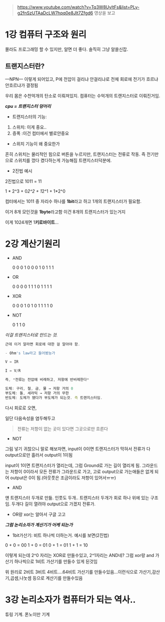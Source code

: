 > https://www.youtube.com/watch?v=Tq3W8UyltFs&list=PLy-g2fnSzUTAaDcLW7hpq0e8Jlt7Zfgd6 영상을 보고 

# 1강 컴퓨터 구조와 원리

몰라도 프로그래밍 할 수 있지만, 알면 더 좋다. 솔직히 그냥 알쓸신잡.

## 트랜지스터란?

—NPN— 이렇게 되어있고,  P에 전압이 걸리냐 안걸리냐로 전체 회로에 전기가 흐르냐 안흐르냐가 결정됨

우리 몸은 수천억개의 탄소로 이뤄져있지. 컴퓨터는 수억개의 트랜지스터로 이뤄진거임.

***cpu = 트랜지스터 덩어리***

- 트랜지스터의 기능:

1. 스위치: 이게 중요..
2. 증폭 :이건 컴터에서 별로안중요

- 스위치 기능이 왜 중요한가

흔히 스위치는 물리적인 힘으로 버튼을 누르지만, 트랜지스터는 전류로 작동. 즉 전기만으로 스위치를 껐다 켰다하는게 가능해짐 트랜지스터덕분에.

- 2진법 예시

2진법으로 1011 = 11

1 * 2^3 + 0*2^2 + 1*2^1 + 1*2^0 

컴터에서는 1011 중 자리수 하나를 **1bit**라고 하고 1개의 트랜지스터가 필요함. 

이거 8개 모인것을 **1byte**라고함 이건 8개의 트랜지스터가 있는거지

이게 1024개면 1**키로바이트**...

# 2강 계산기원리

- AND

  0 0 0
  1 0 0
  0 1 0
  1 1 1 

- OR

  0 0 0 
  0 1 1
  1 0 1
  1 1 1

- XOR

  0 0 0
  1 0 1
  0 1 1
  1 1 0

- NOT

  0 1
  1 0

*이걸 트랜지스터로 만드는 것.*

```jsx
근데 이거 알라면 회로에 대한 걸 알아야 함.

- Ohm's law라고 들어봤능가

V = IR

I = V/R

즉, *전류는 전압에 비례하고, 저항에 반비례한다*

도체: 구리, 철, 금, 물 → 저항 거의 0
부도체: 돌, 세라믹 → 저항 거의 무한
반도체: 도체가 됐다가 부도체가 되는것. 즉 트랜지스터임.
```

다시 회로로 오면,

일단 다음속성을 염두해두고

> 전류는 저항이 없는 곳이 있다면 그곳으로만 흐른다

- NOT

그림 넣기 귀찮으니 말로 해보자면,
input이 0이면 트랜지스터가 막혀서 전류가 다 output으로만 흘러서 output이 1이됨

input이 1이면 트랜지스터가 열리는데, 그럼 Ground로 가는 길이 열리게 됨. 그라운드는 저항이 0이라서 모든 전류가 그라운드로 가고, 고로 output으로 가는애들은 없게 되어 output은 0이 됨.(아웃풋은 조금이라도 저항이 있어서ㅠㅠ)

- AND

얜 트랜지스터 두개로 만듦. 인풋도 두개.. 
트랜지스터 두개가 회로 하나 위에 있는 구조임. 두개다 길이 열려야 output으로 가겠지 전류가.

- OR랑 xor는 알아서 구글 고고

***그럼 논리소자가 계산기가 어케 되는가***

- 1bit가산기: 비트 하나씩 더하는거. 예시를 보면(2진법)

0 + 0 = 00
1 + 0 = 01
0 + 1 = 01
1 + 1 = 10

이렇게 되는데 2^0 자리는 XOR로 만들수있고, 2^1자리는 AND네?
그럼 xor랑 and 가산기 하나씩으로 1비트 가산기를 만들수 있게 된것임

위 원리로 2비트 3비트 4비트....64비트 가산기를 만들수있음...이런식으로 가산기,감산기,곱셈,나눗셈 등으로 계산기를 만들수있음

# 3강 논리소자가 컴퓨터가 되는 역사..

튜링 기계. 폰노이만 기계
